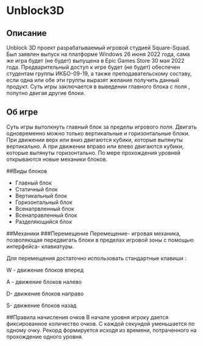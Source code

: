 # Unblock3D
## Описание

Unblock 3D проект разрабатываемый игровой студией Square-Squad. Был заявлен выпуск на платформе Windows 26 июня 2022 года, сама же игра будет (не будет) выпущена в Epic Games Store 30 мая 2022 года. Предварительный доступ к игре будет (не будет) обеспечен студентам группы ИКБО-09-19, а также преподавательскому составу, если одна или обе эти группы выразят желание получить данный продукт. Суть игры заключается в выведении главного блока с поля , попутно двигая другие блоки.

## Об игре

Суть игры вытолкнуть главный блок за пределы игрового поля. Двигать одновременно можно только вертикальные и горизонтальные блоки. При движении верх или вниз двигаются кубики, которые вытянуты вертикально. А при движении вправо или влево двигаются кубики, которые вытянуты горизонтально. По мере прохождения уровней открываются новые механики блоков.

##Виды блоков

+ Главный блок
+ Статичный блок
+ Вертикальный блок
+ Горизонтальный блок
+ Всенапрвленный блок
+ Всенаправленный блок
+ Разделяющийся блок

##Механики
###Перемещение
Перемещение- игровая механика, позволяющая передвигать блоки в пределах игровой зоны с помощью интерфейса- клавиатуры.

Для перемещения достаточно использовать стандартные клавиши :

W - движение блоков вперед

A - движение блоков налево

D- движение блоков направо

S- движение блоков назад

##Правила начисления очков
В начале уровня игроку дается фиксированное количество очков. С каждой секундой уменьшается по одному очку. Рекорд формируется исходя из времени, потраченного на прохождение одного уровня.
